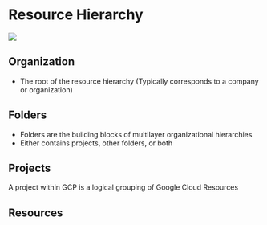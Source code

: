 # Resource Hierarchy

![](https://github.com/JonmarCorpuz/SecondBrain/blob/main/Assets/eorioeiroewirtoewrtrewoiroewirioewriweoir.png)

## Organization

* The root of the resource hierarchy (Typically corresponds to a company or organization)

## Folders

* Folders are the building blocks of multilayer organizational hierarchies
* Either contains projects, other folders, or both

## Projects

A project within GCP is a logical grouping of Google Cloud Resources

## Resources